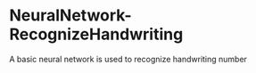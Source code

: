 # NeuralNetwork-RecognizeHandwriting
A basic neural network is used to recognize handwriting number
